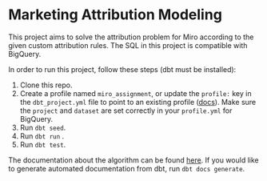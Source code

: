 # Marketing Attribution Modeling
This project aims to solve the attribution problem for Miro according to the given custom attribution rules. The SQL in this project is compatible with BigQuery.

In order to run this project, follow these steps (dbt must be installed):
1. Clone this repo.
2. Create a profile named `miro_assignment`, or update the `profile:` key in the
`dbt_project.yml` file to point to an existing profile ([docs](https://docs.getdbt.com/docs/configure-your-profile)). Make sure the `project` and `dataset` are set correctly in your `profile.yml` for BigQuery.
3. Run `dbt seed`.
4. Run `dbt run` .
5. Run `dbt test`.

The documentation about the algorithm can be found [here](https://github.com/mowgliamu/attribution-modeling/blob/main/docs). If you would like to generate automated documentation from dbt, run `dbt docs generate`.

